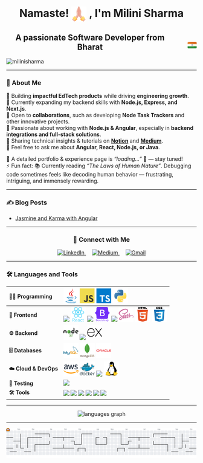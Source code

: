 <h1 align="center">
  Namaste! 
  <img src="assets/namaste.png" height="40" style="display:inline-block; vertical-align:middle;">
  , I'm Milini Sharma
</h1>

<h2 align="center" style="display: flex; justify-content: center; align-items: center; gap: 1rem;">
  <span>A passionate Software Developer from Bharat</span>&nbsp;
  <img src="assets/india.png" width="24" style="margin-top: 1rem" alt="India Flag" >
</h2>

<p align="left">
  <img src="https://komarev.com/ghpvc/?username=milinisharma&label=Profile%20views&color=0e75b6&style=flat" alt="milinisharma" />
</p>

---

### 🌟 About Me

🔭 Building **impactful EdTech products** while driving **engineering growth**.  
🌱 Currently expanding my backend skills with **Node.js, Express, and Next.js**.  
👯 Open to **collaborations**, such as developing **Node Task Trackers** and other innovative projects.  
🤝 Passionate about working with **Node.js & Angular**, especially in **backend integrations and full-stack solutions**.  
📝 Sharing technical insights & tutorials on **[Notion](https://www.notion.so/Jasmine-and-Karma-with-Angular-1c71d52714bb804ca0d0c49ec6bd6e1b)** and **[Medium](https://medium.com/@milini.sharma)**.  
💬 Feel free to ask me about **Angular, React, Node.js, or Java**.  
<!-- 📫 Connect with me at **milinisharma@yahoo.com**.  -->
📄 A detailed portfolio & experience page is *“loading…”* 🚀 — stay tuned!  
⚡ Fun fact: 📚 Currently reading *“The Laws of Human Nature”*. Debugging code sometimes feels like decoding human behavior — frustrating, intriguing, and immensely rewarding.

---

### ✍️ Blog Posts  
<!-- BLOG-POST-LIST:START -->
- [Jasmine and Karma with Angular](https://www.notion.so/Jasmine-and-Karma-with-Angular-1c71d52714bb804ca0d0c49ec6bd6e1b)
<!-- BLOG-POST-LIST:END -->

---

<h3 align="center">🤝 Connect with Me</h3>

<p align="center">
  <a href="https://linkedin.com/in/milinisharmaangulardeveloper" target="_blank">
    <img src="https://raw.githubusercontent.com/rahuldkjain/github-profile-readme-generator/master/src/images/icons/Social/linked-in-alt.svg" alt="LinkedIn" height="40" width="40"/>
  </a>
  &nbsp;&nbsp;&nbsp;
  <a href="https://medium.com/@milini.sharma" target="_blank">
    <img src="https://raw.githubusercontent.com/rahuldkjain/github-profile-readme-generator/master/src/images/icons/Social/medium.svg" alt="Medium" height="40" width="40"/>
  </a>
  &nbsp;&nbsp;&nbsp;
  <a href="mailto:milinisharma@yahoo.com" target="_blank">
    <img src="https://upload.wikimedia.org/wikipedia/commons/4/4e/Gmail_Icon.png" alt="Gmail" height="40" width="40"/>
  </a>
</p>

---

### 🛠️ Languages and Tools  

| **👩‍💻 Programming** | <div align="left"><img src="https://raw.githubusercontent.com/devicons/devicon/master/icons/java/java-original.svg" width="40"/> <img src="https://raw.githubusercontent.com/devicons/devicon/master/icons/javascript/javascript-original.svg" width="40"/> <img src="https://raw.githubusercontent.com/devicons/devicon/master/icons/typescript/typescript-original.svg" width="40"/> <img src="https://raw.githubusercontent.com/devicons/devicon/master/icons/python/python-original.svg" width="40"/></div> |
| :--- | :--- |
| **🎨 Frontend** | <div align="left"><img src="https://angular.io/assets/images/logos/angular/angular.svg" width="40"/> <img src="https://raw.githubusercontent.com/devicons/devicon/master/icons/react/react-original-wordmark.svg" width="40"/> <img src="https://cdn.worldvectorlogo.com/logos/nextjs-2.svg" width="40"/> <img src="https://raw.githubusercontent.com/devicons/devicon/master/icons/bootstrap/bootstrap-plain-wordmark.svg" width="40"/> <img src="https://www.vectorlogo.zone/logos/tailwindcss/tailwindcss-icon.svg" width="40"/> <img src="https://raw.githubusercontent.com/devicons/devicon/master/icons/sass/sass-original.svg" width="40"/> <img src="https://raw.githubusercontent.com/devicons/devicon/master/icons/html5/html5-original-wordmark.svg" width="40"/> <img src="https://raw.githubusercontent.com/devicons/devicon/master/icons/css3/css3-original-wordmark.svg" width="40"/></div> |
| **⚙️ Backend** | <div align="left"><img src="https://raw.githubusercontent.com/devicons/devicon/master/icons/nodejs/nodejs-original-wordmark.svg" width="40"/> <img src="https://www.vectorlogo.zone/logos/springio/springio-icon.svg" width="40"/> <img src="https://raw.githubusercontent.com/devicons/devicon/master/icons/express/express-original.svg" width="40"/></div> |
| **🗄️ Databases** | <div align="left"><img src="https://raw.githubusercontent.com/devicons/devicon/master/icons/mysql/mysql-original-wordmark.svg" width="40"/> <img src="https://raw.githubusercontent.com/devicons/devicon/master/icons/mongodb/mongodb-original-wordmark.svg" width="40"/> <img src="https://raw.githubusercontent.com/devicons/devicon/master/icons/oracle/oracle-original.svg" width="40"/></div> |
| **☁️ Cloud & DevOps** | <div align="left"><img src="https://raw.githubusercontent.com/devicons/devicon/master/icons/amazonwebservices/amazonwebservices-original-wordmark.svg" width="40"/> <img src="https://raw.githubusercontent.com/devicons/devicon/master/icons/docker/docker-original-wordmark.svg" width="40"/> <img src="https://www.vectorlogo.zone/logos/gnu_bash/gnu_bash-icon.svg" width="40"/> <img src="https://raw.githubusercontent.com/devicons/devicon/master/icons/linux/linux-original.svg" width="40"/></div> |
| **🧪 Testing** | <div align="left"><img src="https://www.vectorlogo.zone/logos/jasmine/jasmine-icon.svg" width="40"/></div> |
| **🛠️ Tools** | <div align="left"><img src="https://www.vectorlogo.zone/logos/git-scm/git-scm-icon.svg" width="40"/> <img src="https://www.vectorlogo.zone/logos/getpostman/getpostman-icon.svg" width="40"/> <img src="https://www.chartjs.org/media/logo-title.svg" width="40"/> <img src="https://cdn.worldvectorlogo.com/logos/arduino-1.svg" width="40"/> <img src="https://www.vectorlogo.zone/logos/figma/figma-icon.svg" width="40"/> <img src="https://www.vectorlogo.zone/logos/firebase/firebase-icon.svg" width="40"/></div> |

---

<div align="center">
<!--   <img src="https://media.giphy.com/media/HKl5QYQF5aOdO/giphy.gif" alt="puppy gif" width="150" />
  <br><br> -->
  <img src="https://github-readme-stats.vercel.app/api/top-langs/?username=milinisharma&layout=compact&theme=dracula&hide_border=false&langs_count=5" height="150" alt="languages graph" />
</div>

---

<picture>
  <source media="(prefers-color-scheme: dark)" srcset="https://raw.githubusercontent.com/milinisharma/milinisharma/output/pacman-contribution-graph-dark.svg">
  <source media="(prefers-color-scheme: light)" srcset="https://raw.githubusercontent.com/milinisharma/milinisharma/output/pacman-contribution-graph.svg">
  <img alt="Pac-Man contribution graph" src="https://raw.githubusercontent.com/milinisharma/milinisharma/output/pacman-contribution-graph.svg">
</picture>
